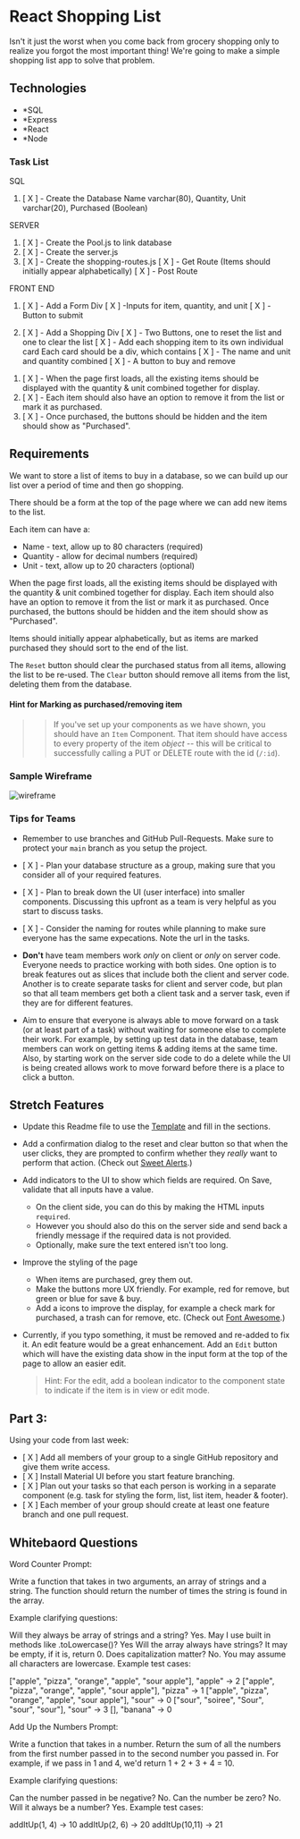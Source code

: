 # React Shopping List

Isn't it just the worst when you come back from grocery shopping only to realize you forgot the most important thing! We're going to make a simple shopping list app to solve that problem.

## Technologies

- \*SQL
- \*Express
- \*React
- \*Node

### Task List

SQL

1. [ X ] - Create the Database
   Name varchar(80), Quantity, Unit varchar(20), Purchased (Boolean)

SERVER

1. [ X ] - Create the Pool.js to link database
2. [ X ] - Create the server.js
3. [ X ] - Create the shopping-routes.js
   [ X ] - Get Route (Items should initially appear alphabetically)
   [ X ] - Post Route

FRONT END

1. [ X ] - Add a Form Div
   [ X ] -Inputs for item, quantity, and unit
   [ X ] -Button to submit

2. [ X ] - Add a Shopping Div
   [ X ] - Two Buttons, one to reset the list and one to clear the list
   [ X ] - Add each shopping item to its own individual card
   Each card should be a div, which contains
   [ X ] - The name and unit and quantity combined
   [ X ] - A button to buy and remove

<!-- FUTURE -->

1. [ X ] - When the page first loads, all the existing items should be displayed with the quantity & unit combined together for display.
2. [ X ] - Each item should also have an option to remove it from the list or mark it as purchased.
3. [ X ] - Once purchased, the buttons should be hidden and the item should show as "Purchased".

## Requirements

We want to store a list of items to buy in a database, so we can build up our list over a period of time and then go shopping.

There should be a form at the top of the page where we can add new items to the list.

Each item can have a:

- Name - text, allow up to 80 characters (required)
- Quantity - allow for decimal numbers (required)
- Unit - text, allow up to 20 characters (optional)

When the page first loads, all the existing items should be displayed with the quantity & unit combined together for display. Each item should also have an option to remove it from the list or mark it as purchased. Once purchased, the buttons should be hidden and the item should show as "Purchased".

Items should initially appear alphabetically, but as items are marked purchased they should sort to the end of the list.

The `Reset` button should clear the purchased status from all items, allowing the list to be re-used. The `Clear` button should remove all items from the list, deleting them from the database.

#### Hint for Marking as purchased/removing item

> > If you've set up your components as we have shown, you should have an `Item` Component. That item should have access to every property of the item _object_ -- this will be critical to successfully calling a PUT or DELETE route with the id (`/:id`).

### Sample Wireframe

![wireframe](wireframe.jpg)

### Tips for Teams

- Remember to use branches and GitHub Pull-Requests. Make sure to protect your `main` branch as you setup the project.

- [ X ] - Plan your database structure as a group, making sure that you consider all of your required features.

- [ X ] - Plan to break down the UI (user interface) into smaller components. Discussing this upfront as a team is very helpful as you start to discuss tasks.

- [ X ] - Consider the naming for routes while planning to make sure everyone has the same expecations. Note the url in the tasks.

- **Don't** have team members work _only_ on client or _only_ on server code. Everyone needs to practice working with both sides. One option is to break features out as slices that include both the client and server code. Another is to create separate tasks for client and server code, but plan so that all team members get both a client task and a server task, even if they are for different features.

- Aim to ensure that everyone is always able to move forward on a task (or at least part of a task) without waiting for someone else to complete their work. For example, by setting up test data in the database, team members can work on getting items & adding items at the same time. Also, by starting work on the server side code to do a delete while the UI is being created allows work to move forward before there is a place to click a button.

## Stretch Features

- Update this Readme file to use the [Template](https://github.com/PrimeAcademy/readme-template) and fill in the sections.

- Add a confirmation dialog to the reset and clear button so that when the user clicks, they are prompted to confirm whether they _really_ want to perform that action. (Check out [Sweet Alerts](https://www.npmjs.com/package/@sweetalert/with-react).)

- Add indicators to the UI to show which fields are required. On Save, validate that all inputs have a value.

  - On the client side, you can do this by making the HTML inputs `required`.
  - However you should also do this on the server side and send back a friendly message if the required data is not provided.
  - Optionally, make sure the text entered isn't too long.

- Improve the styling of the page

  - When items are purchased, grey them out.
  - Make the buttons more UX friendly. For example, red for remove, but green or blue for save & buy.
  - Add a icons to improve the display, for example a check mark for purchased, a trash can for remove, etc. (Check out [Font Awesome](https://fontawesome.com/how-to-use/on-the-web/using-with/react).)

- Currently, if you typo something, it must be removed and re-added to fix it. An edit feature would be a great enhancement. Add an `Edit` button which will have the existing data show in the input form at the top of the page to allow an easier edit.

  > Hint: For the edit, add a boolean indicator to the component state to indicate if the item is in view or edit mode.

## Part 3:

Using your code from last week:

- [ X ] Add all members of your group to a single GitHub repository and give them write access.
- [ X ] Install Material UI before you start feature branching.
- [ X ] Plan out your tasks so that each person is working in a separate component (e.g. task for styling the form, list, list item, header & footer).
- [ X ] Each member of your group should create at least one feature branch and one pull request.

## Whitebaord Questions

Word Counter
Prompt:

Write a function that takes in two arguments, an array of strings and a string. The function should return the number of times the string is found in the array.

Example clarifying questions:

Will they always be array of strings and a string? Yes.
May I use built in methods like .toLowercase()? Yes
Will the array always have strings? It may be empty, if it is, return 0.
Does capitalization matter? No. You may assume all characters are lowercase.
Example test cases:

["apple", "pizza", "orange", "apple", "sour apple"], "apple" -> 2
["apple", "pizza", "orange", "apple", "sour apple"], "pizza" -> 1
["apple", "pizza", "orange", "apple", "sour apple"], "sour" -> 0
["sour", "soiree", "Sour", "sour", "sour"], "sour" -> 3
[], "banana" -> 0

Add Up the Numbers
Prompt:

Write a function that takes in a number. Return the sum of all the numbers from the first number passed in to the second number you passed in. For example, if we pass in 1 and 4, we'd return 1 + 2 + 3 + 4 = 10.

Example clarifying questions:

Can the number passed in be negative? No.
Can the number be zero? No.
Will it always be a number? Yes.
Example test cases:

addItUp(1, 4) -> 10
addItUp(2, 6) -> 20
addItUp(10,11) -> 21
